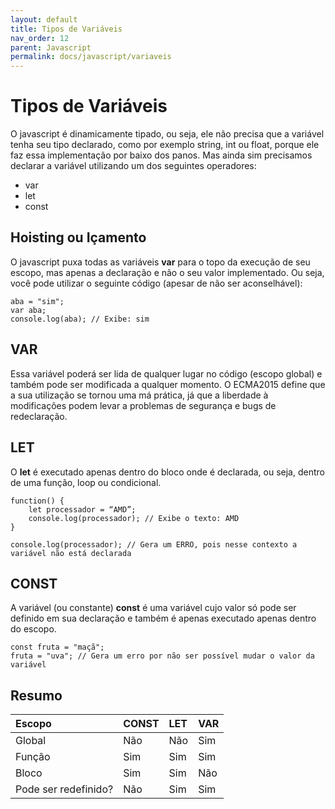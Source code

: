 ```yaml
---
layout: default
title: Tipos de Variáveis
nav_order: 12
parent: Javascript
permalink: docs/javascript/variaveis
---
```


# Tipos de Variáveis

O javascript é dinamicamente tipado, ou seja, ele não precisa que a variável tenha seu tipo declarado, como por exemplo string, int ou float, porque ele faz essa implementação por baixo dos panos. Mas ainda sim precisamos declarar a variável utilizando um dos seguintes operadores:

- var
- let
- const

## Hoisting ou Içamento

O javascript puxa todas as variáveis **var** para o topo da execução de seu escopo, mas apenas a declaração e não o seu valor implementado. Ou seja, você pode utilizar o seguinte código (apesar de não ser aconselhável):

```
aba = "sim";
var aba;
console.log(aba); // Exibe: sim
```

## VAR

Essa variável poderá ser lida de qualquer lugar no código (escopo global) e também pode ser modificada a qualquer momento.
O ECMA2015 define que a sua utilização se tornou uma má prática, já que a liberdade à modificações podem levar a problemas de segurança e bugs de redeclaração.

## LET

O **let** é executado apenas dentro do bloco onde é declarada, ou seja, dentro de uma função, loop ou condicional.

```
function() {
	let processador = “AMD”;
	console.log(processador); // Exibe o texto: AMD
}

console.log(processador); // Gera um ERRO, pois nesse contexto a variável não está declarada
```

## CONST

A variável (ou constante) **const** é uma variável cujo valor só pode ser definido em sua declaração e também é apenas executado apenas dentro do escopo.

```
const fruta = "maçã";
fruta = "uva"; // Gera um erro por não ser possível mudar o valor da variável
```

## Resumo

| Escopo       | CONST          | LET      | VAR    |
|:-------------|:------------------|:------|:------|
| Global         | Não | Não  | Sim |
| Função | Sim | Sim  | Sim |
| Bloco           | Sim | Sim  | Não |
| Pode ser redefinido? | Não | Sim  | Sim |